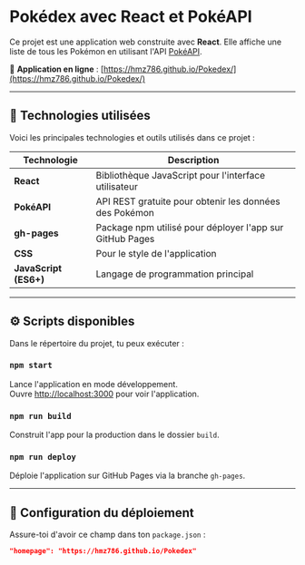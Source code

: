 # Pokédex avec React et PokéAPI

Ce projet est une application web construite avec **React**. Elle affiche une liste de tous les Pokémon en utilisant l'API [PokéAPI](https://pokeapi.co/).

🔗 **Application en ligne** : [https://hmz786.github.io/Pokedex/](https://hmz786.github.io/Pokedex/)

---

## 🚀 Technologies utilisées

Voici les principales technologies et outils utilisés dans ce projet :

| Technologie      | Description                                 |
|------------------|---------------------------------------------|
| **React**        | Bibliothèque JavaScript pour l'interface utilisateur |
| **PokéAPI**      | API REST gratuite pour obtenir les données des Pokémon |
| **gh-pages**     | Package npm utilisé pour déployer l'app sur GitHub Pages |
| **CSS** | Pour le style de l'application |
| **JavaScript (ES6+)** | Langage de programmation principal |
---

## ⚙️ Scripts disponibles

Dans le répertoire du projet, tu peux exécuter :

### `npm start`

Lance l'application en mode développement.  
Ouvre [http://localhost:3000](http://localhost:3000) pour voir l'application.

### `npm run build`

Construit l'app pour la production dans le dossier `build`.

### `npm run deploy`

Déploie l'application sur GitHub Pages via la branche `gh-pages`.

---

## 🔧 Configuration du déploiement

Assure-toi d'avoir ce champ dans ton `package.json` :

```json
"homepage": "https://hmz786.github.io/Pokedex"
